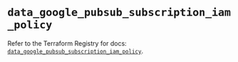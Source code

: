 # `data_google_pubsub_subscription_iam_policy`

Refer to the Terraform Registry for docs: [`data_google_pubsub_subscription_iam_policy`](https://registry.terraform.io/providers/hashicorp/google-beta/5.29.0/docs/data-sources/google_pubsub_subscription_iam_policy).
